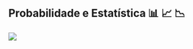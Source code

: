 ## Probabilidade e Estatística 📊 📈 📉
<img src="https://www.syncfusion.com/blogs/wp-content/uploads/2019/07/User-Interaction-in-Syncfusion-Flutter-Charts.gif"></img>
